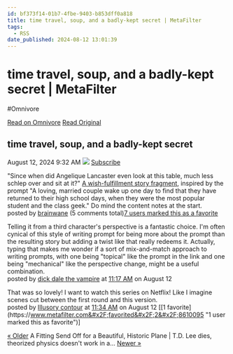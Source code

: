 ```yaml
---
id: bf373f14-01b7-4fbe-9403-b853dff0a818
title: time travel, soup, and a badly-kept secret | MetaFilter
tags:
  - RSS
date_published: 2024-08-12 13:01:39
---
```


# time travel, soup, and a badly-kept secret | MetaFilter
#Omnivore

[Read on Omnivore](https://omnivore.app/me/time-travel-soup-and-a-badly-kept-secret-meta-filter-191483698d7)
[Read Original](https://www.metafilter.com/205061/time-travel-soup-and-a-badly-kept-secret)



## time travel, soup, and a badly-kept secret  
August 12, 2024 9:32 AM [![](https:&#x2F;&#x2F;proxy-prod.omnivore-image-cache.app&#x2F;0x0,s5iFu54YfDJurFxAOOOkdhpaMZFDRVq5k88pAh4fBS6E&#x2F;https:&#x2F;&#x2F;dha92jo6cen2v.cloudfront.net&#x2F;images&#x2F;mefi&#x2F;mefisprite091911.png)](https:&#x2F;&#x2F;www.metafilter.com&#x2F;205061&#x2F;time-travel-soup-and-a-badly-kept-secret&#x2F;rss) [Subscribe](https:&#x2F;&#x2F;www.metafilter.com&#x2F;205061&#x2F;time-travel-soup-and-a-badly-kept-secret&#x2F;rss)

&quot;Since when did Angelique Lancaster even look at this table, much less schlep over and sit at it?&quot; [A wish-fulfillment story fragment](https:&#x2F;&#x2F;pitviperofdoom.tumblr.com&#x2F;post&#x2F;748756525714194432&#x2F;writing-prompt-s-a-loving-married-couple-wake-up), inspired by the prompt &quot;A loving, married couple wake up one day to find that they have returned to their high school days, when they were the most popular student and the class geek.&quot; Do mind the content notes at the start.  
posted by [brainwane](https:&#x2F;&#x2F;www.metafilter.com&#x2F;user&#x2F;98835) (5 comments total)[7 users marked this as a favorite](https:&#x2F;&#x2F;www.metafilter.com&#x2F;favorited&#x2F;1&#x2F;205061) 

Telling it from a third character&#39;s perspective is a fantastic choice. I&#39;m often cynical of this style of writing prompt for being more about the prompt than the resulting story but adding a twist like that really redeems it. Actually, typing that makes me wonder if a sort of mix-and-match approach to writing prompts, with one being &quot;topical&quot; like the prompt in the link and one being &quot;mechanical&quot; like the perspective change, might be a useful combination.  
posted by [dick dale the vampire](https:&#x2F;&#x2F;www.metafilter.com&#x2F;user&#x2F;335804) at [11:17 AM](https:&#x2F;&#x2F;www.metafilter.com&#x2F;205061&#x2F;time-travel-soup-and-a-badly-kept-secret#8610089) on August 12 

That was so lovely! I want to watch this series on Netflix! Like I imagine scenes cut between the first round and this version.  
posted by [Illusory contour](https:&#x2F;&#x2F;www.metafilter.com&#x2F;user&#x2F;109067) at [11:34 AM](https:&#x2F;&#x2F;www.metafilter.com&#x2F;205061&#x2F;time-travel-soup-and-a-badly-kept-secret#8610095) on August 12 \[[1 favorite](https:&#x2F;&#x2F;www.metafilter.com&#x2F;favorited&#x2F;2&#x2F;8610095 &quot;1 user marked this as favorite&quot;)\] 

[« Older](https:&#x2F;&#x2F;www.metafilter.com&#x2F;205060&#x2F;A-Fitting-Send-Off-for-a-Beautiful-Historic-Plane) A Fitting Send Off for a Beautiful, Historic Plane | T.D. Lee dies, theorized physics doesn&#39;t work in a... [Newer »](https:&#x2F;&#x2F;www.metafilter.com&#x2F;205062&#x2F;TD-Lee-dies-theorized-physics-doesnt-work-in-a-mirror) 

  